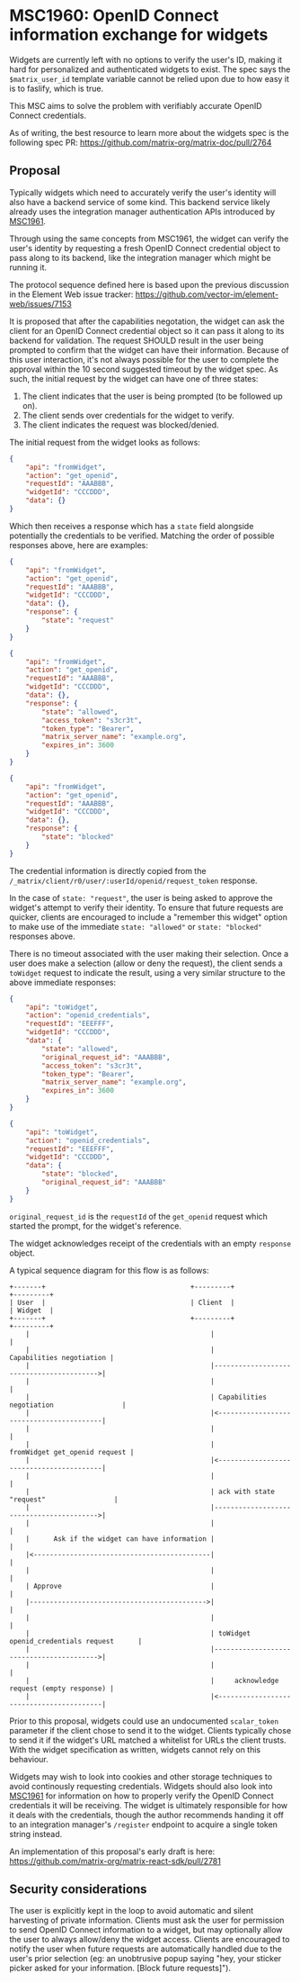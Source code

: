 # MSC1960: OpenID Connect information exchange for widgets

Widgets are currently left with no options to verify the user's ID, making it hard for
personalized and authenticated widgets to exist. The spec says the `$matrix_user_id`
template variable cannot be relied upon due to how easy it is to faslify, which is true.

This MSC aims to solve the problem with verifiably accurate OpenID Connect credentials.

As of writing, the best resource to learn more about the widgets spec is the following
spec PR: https://github.com/matrix-org/matrix-doc/pull/2764

## Proposal

Typically widgets which need to accurately verify the user's identity will also have a
backend service of some kind. This backend service likely already uses the integration
manager authentication APIs introduced by [MSC1961](https://github.com/matrix-org/matrix-doc/pull/1961).

Through using the same concepts from MSC1961, the widget can verify the user's identity
by requesting a fresh OpenID Connect credential object to pass along to its backend, like
the integration manager which might be running it.

The protocol sequence defined here is based upon the previous discussion in the Element Web
issue tracker: https://github.com/vector-im/element-web/issues/7153

It is proposed that after the capabilities negotation, the widget can ask the client for
an OpenID Connect credential object so it can pass it along to its backend for validation.
The request SHOULD result in the user being prompted to confirm that the widget can have
their information. Because of this user interaction, it's not always possible for the user
to complete the approval within the 10 second suggested timeout by the widget spec. As
such, the initial request by the widget can have one of three states:

1. The client indicates that the user is being prompted (to be followed up on).
2. The client sends over credentials for the widget to verify.
3. The client indicates the request was blocked/denied.

The initial request from the widget looks as follows:

```json
{
    "api": "fromWidget",
    "action": "get_openid",
    "requestId": "AAABBB",
    "widgetId": "CCCDDD",
    "data": {}
}
```

Which then receives a response which has a `state` field alongside potentially the credentials
to be verified. Matching the order of possible responses above, here are examples:

```json
{
    "api": "fromWidget",
    "action": "get_openid",
    "requestId": "AAABBB",
    "widgetId": "CCCDDD",
    "data": {},
    "response": {
        "state": "request"
    }
}
```

```json
{
    "api": "fromWidget",
    "action": "get_openid",
    "requestId": "AAABBB",
    "widgetId": "CCCDDD",
    "data": {},
    "response": {
        "state": "allowed",
        "access_token": "s3cr3t",
        "token_type": "Bearer",
        "matrix_server_name": "example.org",
        "expires_in": 3600
    }
}
```

```json
{
    "api": "fromWidget",
    "action": "get_openid",
    "requestId": "AAABBB",
    "widgetId": "CCCDDD",
    "data": {},
    "response": {
        "state": "blocked"
    }
}
```

The credential information is directly copied from the `/_matrix/client/r0/user/:userId/openid/request_token`
response.

In the case of `state: "request"`, the user is being asked to approve the widget's attempt to
verify their identity. To ensure that future requests are quicker, clients are encouraged to
include a "remember this widget" option to make use of the immediate `state: "allowed"` or
`state: "blocked"` responses above.

There is no timeout associated with the user making their selection. Once a user does make
a selection (allow or deny the request), the client sends a `toWidget` request to indicate the
result, using a very similar structure to the above immediate responses:

```json
{
    "api": "toWidget",
    "action": "openid_credentials",
    "requestId": "EEEFFF",
    "widgetId": "CCCDDD",
    "data": {
        "state": "allowed",
        "original_request_id": "AAABBB",
        "access_token": "s3cr3t",
        "token_type": "Bearer",
        "matrix_server_name": "example.org",
        "expires_in": 3600
    }
}
```

```json
{
    "api": "toWidget",
    "action": "openid_credentials",
    "requestId": "EEEFFF",
    "widgetId": "CCCDDD",
    "data": {
        "state": "blocked",
        "original_request_id": "AAABBB"
    }
}
```

`original_request_id` is the `requestId` of the `get_openid` request which started the prompt,
for the widget's reference.

The widget acknowledges receipt of the credentials with an empty `response` object.

A typical sequence diagram for this flow is as follows:

```
+-------+                                    +---------+                                +---------+
| User  |                                    | Client  |                                | Widget  |
+-------+                                    +---------+                                +---------+
    |                                             |                                          |
    |                                             |                 Capabilities negotiation |
    |                                             |----------------------------------------->|
    |                                             |                                          |
    |                                             | Capabilities negotiation                 |
    |                                             |<-----------------------------------------|
    |                                             |                                          |
    |                                             |            fromWidget get_openid request |
    |                                             |<-----------------------------------------|
    |                                             |                                          |
    |                                             | ack with state "request"                 |
    |                                             |----------------------------------------->|
    |                                             |                                          |
    |      Ask if the widget can have information |                                          |
    |<--------------------------------------------|                                          |
    |                                             |                                          |
    | Approve                                     |                                          |
    |-------------------------------------------->|                                          |
    |                                             |                                          |
    |                                             | toWidget openid_credentials request      |
    |                                             |----------------------------------------->|
    |                                             |                                          |
    |                                             |     acknowledge request (empty response) |
    |                                             |<-----------------------------------------|
```

Prior to this proposal, widgets could use an undocumented `scalar_token` parameter if the client chose to
send it to the widget. Clients typically chose to send it if the widget's URL matched a whitelist for URLs
the client trusts. With the widget specification as written, widgets cannot rely on this behaviour.

Widgets may wish to look into cookies and other storage techniques to avoid continously requesting
credentials. Widgets should also look into [MSC1961](https://github.com/matrix-org/matrix-doc/pull/1961)
for information on how to properly verify the OpenID Connect credentials it will be receiving. The
widget is ultimately responsible for how it deals with the credentials, though the author recommends
handing it off to an integration manager's `/register` endpoint to acquire a single token string
instead.

An implementation of this proposal's early draft is here: https://github.com/matrix-org/matrix-react-sdk/pull/2781

## Security considerations

The user is explicitly kept in the loop to avoid automatic and silent harvesting of private information.
Clients must ask the user for permission to send OpenID Connect information to a widget, but may optionally allow
the user to always allow/deny the widget access. Clients are encouraged to notify the user when future
requests are automatically handled due to the user's prior selection (eg: an unobtrusive popup saying
"hey, your sticker picker asked for your information. [Block future requests]").
